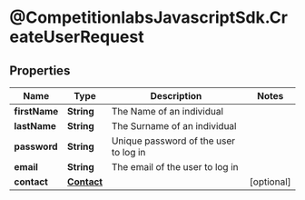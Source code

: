 # @CompetitionlabsJavascriptSdk.CreateUserRequest

## Properties

Name | Type | Description | Notes
------------ | ------------- | ------------- | -------------
**firstName** | **String** | The Name of an individual | 
**lastName** | **String** | The Surname of an individual | 
**password** | **String** | Unique password of the user to log in | 
**email** | **String** | The email of the user to log in | 
**contact** | [**Contact**](Contact.md) |  | [optional] 


